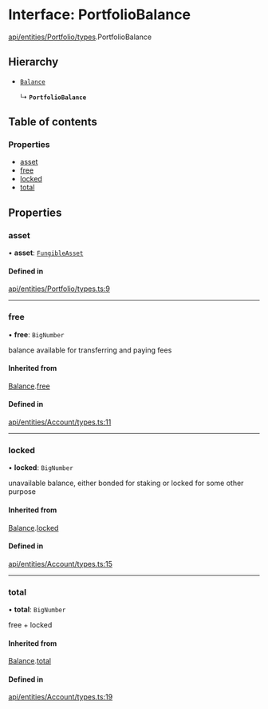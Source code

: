 # Interface: PortfolioBalance

[api/entities/Portfolio/types](../wiki/api.entities.Portfolio.types).PortfolioBalance

## Hierarchy

- [`Balance`](../wiki/api.entities.Account.types.Balance)

  ↳ **`PortfolioBalance`**

## Table of contents

### Properties

- [asset](../wiki/api.entities.Portfolio.types.PortfolioBalance#asset)
- [free](../wiki/api.entities.Portfolio.types.PortfolioBalance#free)
- [locked](../wiki/api.entities.Portfolio.types.PortfolioBalance#locked)
- [total](../wiki/api.entities.Portfolio.types.PortfolioBalance#total)

## Properties

### asset

• **asset**: [`FungibleAsset`](../wiki/api.entities.Asset.Fungible.FungibleAsset)

#### Defined in

[api/entities/Portfolio/types.ts:9](https://github.com/PolymeshAssociation/polymesh-sdk/blob/fe2e6dd1/src/api/entities/Portfolio/types.ts#L9)

___

### free

• **free**: `BigNumber`

balance available for transferring and paying fees

#### Inherited from

[Balance](../wiki/api.entities.Account.types.Balance).[free](../wiki/api.entities.Account.types.Balance#free)

#### Defined in

[api/entities/Account/types.ts:11](https://github.com/PolymeshAssociation/polymesh-sdk/blob/fe2e6dd1/src/api/entities/Account/types.ts#L11)

___

### locked

• **locked**: `BigNumber`

unavailable balance, either bonded for staking or locked for some other purpose

#### Inherited from

[Balance](../wiki/api.entities.Account.types.Balance).[locked](../wiki/api.entities.Account.types.Balance#locked)

#### Defined in

[api/entities/Account/types.ts:15](https://github.com/PolymeshAssociation/polymesh-sdk/blob/fe2e6dd1/src/api/entities/Account/types.ts#L15)

___

### total

• **total**: `BigNumber`

free + locked

#### Inherited from

[Balance](../wiki/api.entities.Account.types.Balance).[total](../wiki/api.entities.Account.types.Balance#total)

#### Defined in

[api/entities/Account/types.ts:19](https://github.com/PolymeshAssociation/polymesh-sdk/blob/fe2e6dd1/src/api/entities/Account/types.ts#L19)
